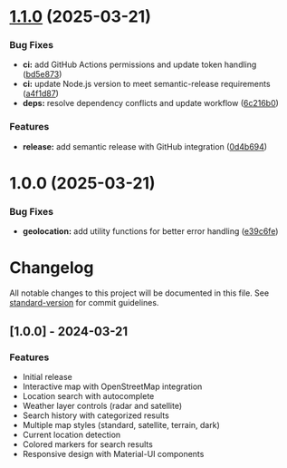 # [1.1.0](https://github.com/Jorgeribmar/map-app/compare/v1.0.0...v1.1.0) (2025-03-21)


### Bug Fixes

* **ci:** add GitHub Actions permissions and update token handling ([bd5e873](https://github.com/Jorgeribmar/map-app/commit/bd5e873232eaf6cf1390b84a59fc4d8a61371f30))
* **ci:** update Node.js version to meet semantic-release requirements ([a4f1d87](https://github.com/Jorgeribmar/map-app/commit/a4f1d87e33d52af823e7933867421649d86ddc78))
* **deps:** resolve dependency conflicts and update workflow ([6c216b0](https://github.com/Jorgeribmar/map-app/commit/6c216b0563391479137c352b3d798914bd64feda))


### Features

* **release:** add semantic release with GitHub integration ([0d4b694](https://github.com/Jorgeribmar/map-app/commit/0d4b6946a7f6c54a48f9e83d70e4ebd51ee0759b))

# 1.0.0 (2025-03-21)


### Bug Fixes

* **geolocation:** add utility functions for better error handling ([e39c6fe](https://github.com/Jorgeribmar/map-app/commit/e39c6fe6112c283fd60265ebf66e20d59a02649d))

# Changelog

All notable changes to this project will be documented in this file. See [standard-version](https://github.com/conventional-changelog/standard-version) for commit guidelines.

## [1.0.0] - 2024-03-21

### Features

- Initial release
- Interactive map with OpenStreetMap integration
- Location search with autocomplete
- Weather layer controls (radar and satellite)
- Search history with categorized results
- Multiple map styles (standard, satellite, terrain, dark)
- Current location detection
- Colored markers for search results
- Responsive design with Material-UI components
